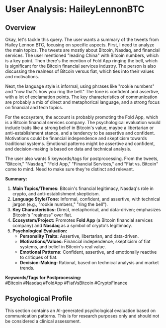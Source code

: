 # User Analysis: HaileyLennonBTC

## Overview

<think>
Okay, let's tackle this query. The user wants a summary of the tweets from Hailey Lennon BTC, focusing on specific aspects. First, I need to analyze the main topics. The tweets are mostly about Bitcoin, Nasdaq, and financial services. The user mentioned "leading China" with Bitcoin numbers, which is a key point. Then there's the mention of Fold App ringing the bell, which is significant for the Bitcoin financial services industry. The person is also discussing the realness of Bitcoin versus fiat, which ties into their values and motivations.

Next, the language style is informal, using phrases like "rookie numbers" and "now that's how you ring the bell." The tone is confident and assertive, with a lot of exclamation points. The key characteristics of communication are probably a mix of direct and metaphorical language, and a strong focus on financial and tech topics.

For the ecosystem, the account is probably promoting the Fold App, which is a Bitcoin financial services company. The psychological evaluation would include traits like a strong belief in Bitcoin's value, maybe a libertarian or anti-establishment stance, and a tendency to be assertive and confident. Motivations could be financial independence and skepticism towards traditional systems. Emotional patterns might be assertive and confident, and decision-making is based on data and technical analysis.

The user also wants 5 keywords/tags for postprocessing. From the tweets, "Bitcoin," "Nasdaq," "Fold App," "Financial Services," and "Fiat vs. Bitcoin" come to mind. Need to make sure they're distinct and relevant.
</think>

**Summary:**  
1. **Main Topics/Themes:** Bitcoin's financial legitimacy, Nasdaq's role in crypto, and anti-establishment skepticism.  
2. **Language Style/Tone:** Informal, confident, and assertive, with technical jargon (e.g., "rookie numbers," "ring the bell").  
3. **Key Characteristics:** Direct, metaphorical, and data-driven; emphasizes Bitcoin's "realness" over fiat.  
4. **Ecosystem/Project:** Promotes **Fold App** (a Bitcoin financial services company) and **Nasdaq** as a symbol of crypto's legitimacy.  
5. **Psychological Evaluation:**  
   - **Personality Traits:** Assertive, libertarian, and data-driven.  
   - **Motivations/Values:** Financial independence, skepticism of fiat systems, and belief in Bitcoin's real value.  
   - **Emotional Patterns:** Confident, assertive, and emotionally reactive to critiques of fiat.  
   - **Decision-Making:** Rational, based on technical analysis and market trends.  

**Keywords/Tags for Postprocessing:**  
#Bitcoin #Nasdaq #FoldApp #FiatVsBitcoin #CryptoFinance

## Psychological Profile

This section contains an AI-generated psychological evaluation based on communication patterns. This is for research purposes only and should not be considered a clinical assessment.